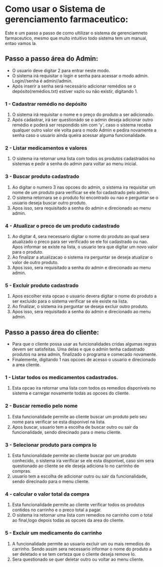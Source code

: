 # Como usar o Sistema de gerenciamento farmaceutico:
Este e um passo a passo de como ultilizar o sistema de gerenciamneto farmaceutico, mesmo que muito intuitivo todo sistema tem um manual, entao vamos la.


## Passo a passo área do Admin:
- O usuario deve digitar 2 para entrar neste modo.
- O sistema irá requisitar o login e senha para acessar o modo admin. Login//senha é admin//admin.
- Após inserir a senha será necessário adicionar remédios se o depósito(remédios.txt) estiver vazio ou não existir, digitando 1.


###  1 - Cadastrar remédio no depósito
1. O sistema irá requisitar o nome e o preço do produto a ser adicionado.
2. Após cadastrar, irá ser questionádo se o admin deseja adicionar outro remédio e poderá ser respondido sim com 'y', caso o sistema receba qualquer outro valor ele volta para o modo Admin e pedira novamente a senha caso o usuario ainda queira acessar alguma funcionalidade.
   
###  2 - Listar medicamentos e valores
1. O sistema ira retornar uma lista com todos os produtos cadastrados no sistemas e pedir a senha do admin para voltar ao menu inicial.

###  3 - Buscar produto cadastrado
1. Ao digitar o numero 3 nas opcoes do admin, o sistema ira requisitar um nome de um produto para verificar se ele foi cadastrado pelo admin.
2. O sistema retornara se o produto foi encontrado ou nao e perguntar se o usuario deseja buscar outro produto.
3. Apos isso, sera requisitado a senha do admin e direcionado ao menu admin.

###  4 - Atualizar o preco de um produto cadastrado
1. Ao digitar 4, sera necessario digitar o nome do produto ao qual sera atualizado o preco para ser verificado se ele foi cadastrado ou nao. Apos informar se existe na lista, o usuario tera que digitar um novo valor para o produto.
2. Ao finalizar a atualizacao o sistema ira perguntar se deseja atualizar o valor de outro produto.
3. Apos isso, sera requisitado a senha do admin e direcionado ao menu admin.
   
###  5 - Excluir produto cadastrado
1. Apos escolher esta opcao o usuario devera digitar o nome do produto a ser excluido para o sistema verificar se ele existe na lista.
2. Ao finalizar, o sistema ira perguntar se deseja excluir outro produto.
3. Apos isso, sera requisitado a senha do admin e direcionado ao menu admin.


## Passo a passo área do cliente:
- Para que o cliente possa usar as funcionalidades cridas algumas regras devem ser satisfeitas. Uma delas e que o admin tenha cadastrado produtos na area admin, finalizado o programa e comecado novamente.
- Finalemente, digitando 1 nas opcoes de acesso o usuario e direcionado a area cliente.

###  1 - Listar todos os medicamentos cadastrados.
1. Esta opcao ira retornar uma lista com todos os remedios disponiveis no sistema e carregar novamente todas as opcoes do cliente.

###  2 - Buscar remedio pelo nome
1. Esta funcionalidade permite ao cliente buscar um produto pelo seu nome para verificar se esta disponivel na lista.
2. Apos buscar, usuario tem a escolha de buscar outro ou sair da funcionalidade, sendo direcinado para o menu cliente.

###  3 - Selecionar produto para compra lo
1. Esta funcionalidade permite ao cliente buscar por um produto conhecido, o sistema ira verificar se ele esta disponivel, caso sim sera questionado ao cliente se ele deseja adiciona lo no carrinho de compras.
2.  usuario tem a escolha de adicionar outro ou sair da funcionalidade, sendo direcinado para o menu cliente.

###  4 - calcular o valor total da compra
1. Esta funcionalidade permite ao cliente verificar todos os produtos contidos no carrinho e o preco total a pagar.
2. O sistema ira retornar uma lista com remedios no carrinho com o total ao final,logo depois todas as opcoes da area do cliente.
   
###  5 - Excluir um medicamento do carrinho
1. A funcionalidade permite ao usuario excluir um ou mais remedios do carrinho. Sendo assim sera necessario informar o nome do produto a ser deletado e se tem certeza que o cliente deseja remove lo.
2. Sera questionado se quer deletar outro ou voltar ao menu cliente.

